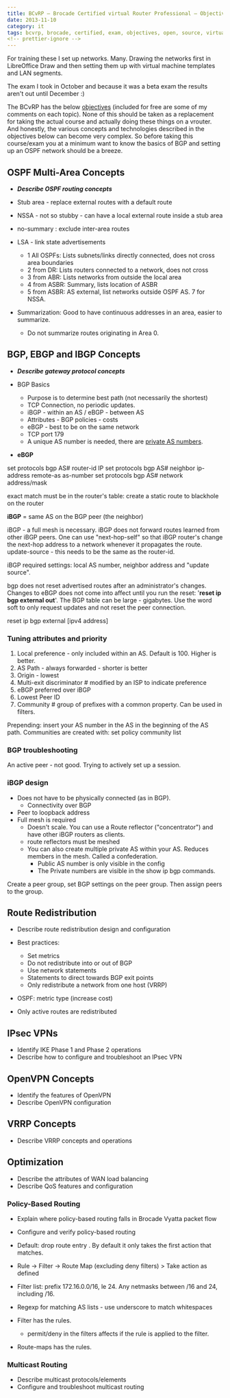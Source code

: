 ```yaml
---
title: BCvRP – Brocade Certified virtual Router Professional – Objectives
date: 2013-11-10
category: it
tags: bcvrp, brocade, certified, exam, objectives, open, source, virtualization
<!-- prettier-ignore -->
---
```


For training these I set up networks. Many. Drawing the networks first in
LibreOffice Draw and then setting them up with virtual machine templates and LAN
segments.

The exam I took in October and because it was a beta exam the results aren't out
until December :)

The BCvRP has the
below [objectives](http://community.brocade.com/docs/DOC-3349 "http://community.brocade.com/docs/DOC-3349") (included
for free are some of my comments on each topic). None of this should be taken as
a replacement for taking the actual course and actually doing these things on a
vrouter. And honestly, the various concepts and technologies described in the
objectives below can become very complex. So before taking this course/exam you
at a minimum want to know the basics of BGP and setting up an OSPF network
should be a breeze.

## OSPF Multi-Area Concepts

- **_Describe OSPF routing concepts_**

- Stub area - replace external routes with a default route
- NSSA - not so stubby - can have a local external route inside a stub area
- no-summary : exclude inter-area routes
- LSA - link state advertisements
  - 1 All OSPFs: Lists subnets/links directly connected, does not cross area
    boundaries
  - 2 from DR: Lists routers connected to a network, does not cross
  - 3 from ABR: Lists networks from outside the local area
  - 4 from ASBR: Summary, lists location of ASBR
  - 5 from ASBR: AS external, list networks outside OSPF AS. 7 for NSSA.
- Summarization: Good to have continuous addresses in an area, easier to
  summarize.
  - Do not summarize routes originating in Area 0.

## BGP, EBGP and IBGP Concepts

- **_Describe gateway protocol concepts_**

- BGP Basics
  - Purpose is to determine best path (not necessarily the shortest)
  - TCP Connection, no periodic updates.
  - iBGP - within an AS / eBGP - between AS
  - Attributes - BGP policies - costs
  - eBGP - best to be on the same network
  - TCP port 179
  - A unique AS number is needed, there are
    [private AS numbers](<http://en.wikipedia.org/wiki/Autonomous_System_(Internet)> "64512 to 65534").

- **eBGP**

set protocols bgp AS# router-id IP set protocols bgp AS# neighbor ip-address
remote-as as-number set protocols bgp AS# network address/mask

exact match must be in the router's table: create a static route to blackhole on
the router

**iBGP** = same AS on the BGP peer (the neighbor)

iBGP - a full mesh is necessary. iBGP does not forward routes learned from other
iBGP peers. One can use "next-hop-self" so that iBGP router's change the
next-hop address to a network whenever it propagates the route. update-source -
this needs to be the same as the router-id.

iBGP required settings: local AS number, neighbor address and "update source".

bgp does not reset advertised routes after an administrator's changes. Changes
to eBGP does not come into affect until you run the reset: '**reset ip bgp
external out**'. The BGP table can be large - gigabytes. Use the word soft to
only request updates and not reset the peer connection.

reset ip bgp external \[ipv4 address\]

### Tuning attributes and priority

1. Local preference - only included within an AS. Default is 100. Higher is
   better.
2. AS Path - always forwarded - shorter is better
3. Origin - lowest
4. Multi-exit discriminator # modified by an ISP to indicate preference
5. eBGP preferred over iBGP
6. Lowest Peer ID
7. Community # group of prefixes with a common property. Can be used in filters.

Prepending: insert your AS number in the AS in the beginning of the AS path.
Communities are created with: set policy community list

### BGP troubleshooting

An active peer - not good. Trying to actively set up a session.

### iBGP design

- Does not have to be physically connected (as in BGP).
  - Connectivity over BGP
- Peer to loopback address
- Full mesh is required
  - Doesn't scale. You can use a Route reflector ("concentrator") and have other
    iBGP routers as clients.
  - route reflectors must be meshed
  - You can also create multiple private AS within your AS. Reduces members in
    the mesh. Called a confederation.
    - Public AS number is only visible in the config
    - The Private numbers are visible in the show ip bgp commands.

Create a peer group, set BGP settings on the peer group. Then assign peers to
the group.

## **Route Redistribution**

- Describe route redistribution design and configuration

- Best practices:
  - Set metrics
  - Do not redistribute into or out of BGP
  - Use network statements
  - Statements to direct towards BGP exit points
  - Only redistribute a network from one host (VRRP)
- OSPF: metric type (increase cost)
- Only active routes are redistributed

## **IPsec VPNs**

- Identify IKE Phase 1 and Phase 2 operations
- Describe how to configure and troubleshoot an IPsec VPN

## **OpenVPN Concepts**

- Identify the features of OpenVPN
- Describe OpenVPN configuration

## **VRRP Concepts**

- Describe VRRP concepts and operations

## **Optimization**

- Describe the attributes of WAN load balancing
- Describe QoS features and configuration

### Policy-Based Routing

- Explain where policy-based routing falls in Brocade Vyatta packet flow
- Configure and verify policy-based routing

- Default: drop route entry . By default it only takes the first action that
  matches.
- Rule -> Filter -> Route Map (excluding deny filters) > Take action as defined
- Filter list: prefix 172.16.0.0/16, le 24. Any netmasks between /16 and 24,
  including /16.
- Regexp for matching AS lists - use underscore to match whitespaces

- Filter has the rules.
  - permit/deny in the filters affects if the rule is applied to the filter.
- Route-maps has the rules.

### Multicast Routing

- Describe multicast protocols/elements
- Configure and troubleshoot multicast routing
